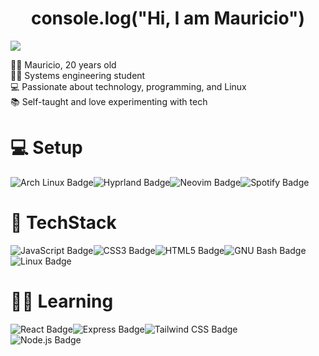 <h1 align="center">console.log("Hi, I am Mauricio")</h1>

<img src="https://i.pinimg.com/originals/ca/26/2e/ca262e0354eea311c41134c3e4bc3bc2.gif">

<p align="left">
👨‍💻 Mauricio, 20 years old <br>
🧑‍🎓 Systems engineering student <br>
💻 Passionate about technology, programming, and Linux <br>
📚 Self-taught and love experimenting with tech
</p>

# 💻  Setup
<div style="display:flex">
  <img src="https://img.shields.io/badge/Arch%20Linux-1793D1?logo=archlinux&logoColor=fff&style=for-the-badge" alt="Arch Linux Badge">
  <img src="https://img.shields.io/badge/Hyprland-58E1FF?logo=hyprland&logoColor=000&style=for-the-badge" alt="Hyprland Badge">
  <img src="https://img.shields.io/badge/Neovim-57A143?logo=neovim&logoColor=fff&style=for-the-badge" alt="Neovim Badge">
  <img src="https://img.shields.io/badge/Spotify-1ED760?logo=spotify&logoColor=fff&style=for-the-badge" alt="Spotify Badge">
  
</div>

#  🧠 TechStack 
<div style="display:flex">
<img src="https://img.shields.io/badge/JavaScript-F7DF1E?logo=javascript&logoColor=000&style=for-the-badge" alt="JavaScript Badge">
<img src="https://img.shields.io/badge/CSS3-1572B6?logo=css3&logoColor=fff&style=for-the-badge" alt="CSS3 Badge">
<img src="https://img.shields.io/badge/HTML5-E34F26?logo=html5&logoColor=fff&style=for-the-badge" alt="HTML5 Badge">
<img src="https://img.shields.io/badge/GNU%20Bash-4EAA25?logo=gnubash&logoColor=fff&style=for-the-badge" alt="GNU Bash Badge"
<img src="https://img.shields.io/badge/React-61DAFB?logo=react&logoColor=000&style=for-the-badge" alt="React Badge">
</div>
<img src="https://img.shields.io/badge/Linux-FCC624?logo=linux&logoColor=000&style=for-the-badge" alt="Linux Badge">

# 🧑‍💻 Learning

<div style="display:flex">
  <img src="https://img.shields.io/badge/React-61DAFB?logo=react&logoColor=000&style=for-the-badge" alt="React Badge">
  <img src="https://img.shields.io/badge/Express-000?logo=express&logoColor=fff&style=for-the-badge" alt="Express Badge">
  <img src="https://img.shields.io/badge/Tailwind%20CSS-06B6D4?logo=tailwindcss&logoColor=fff&style=for-the-badge" alt="Tailwind CSS Badge">
</div>
<img src="https://img.shields.io/badge/Node.js-5FA04E?logo=nodedotjs&logoColor=fff&style=for-the-badge" alt="Node.js Badge">


